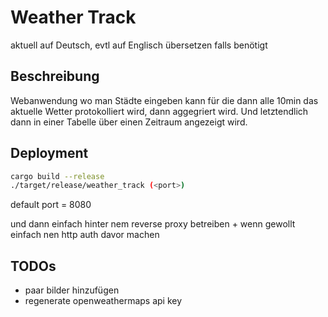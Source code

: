 # Weather Track

aktuell auf Deutsch, evtl auf Englisch übersetzen falls benötigt

## Beschreibung

Webanwendung wo man Städte eingeben kann für die dann alle 10min das aktuelle Wetter protokolliert wird, dann aggegriert wird. Und letztendlich
dann in einer Tabelle über einen Zeitraum angezeigt wird.

## Deployment

```sh
cargo build --release
./target/release/weather_track (<port>)
```

default port = 8080

und dann einfach hinter nem reverse proxy betreiben + wenn gewollt einfach nen http auth davor machen

## TODOs

- paar bilder hinzufügen
- regenerate openweathermaps api key
